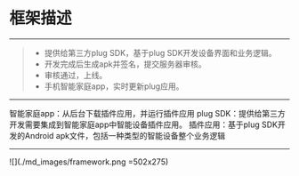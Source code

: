 # 框架描述

------

> * 提供给第三方plug SDK，基于plug SDK开发设备界面和业务逻辑。> * 开发完成后生成apk并签名，提交服务器审核。> * 审核通过，上线。> * 手机智能家庭app，实时更新plug应用。

------
智能家庭app：从后台下载插件应用，并运行插件应用plug SDK：提供给第三方开发需要集成到智能家庭app中智能设备插件应用。插件应用：基于plug SDK开发的Android apk文件，包括一种类型的智能设备整个业务逻辑

------
![](./md_images/framework.png =502x275)


<!-- create time: 2015-04-17 10:57:59  -->
